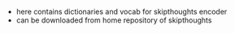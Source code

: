 - here contains dictionaries and vocab for skipthoughts encoder
- can be downloaded from home repository of skipthoughts